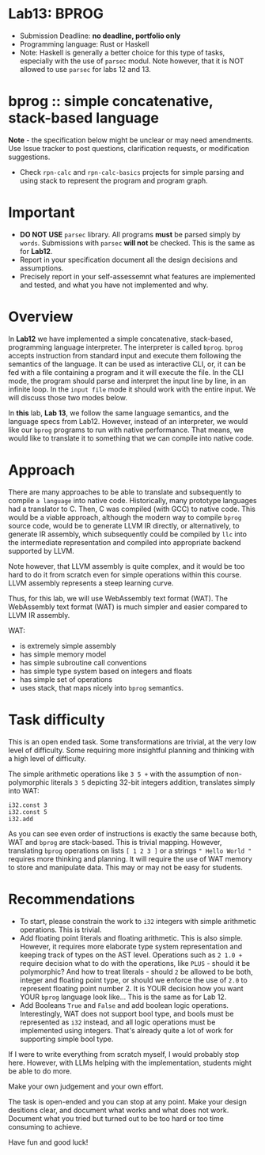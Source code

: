 # Lab13: BPROG

* Submission Deadline: **no deadline, portfolio only**
* Programming language: Rust or Haskell 
* Note: Haskell is generally a better choice for this type of tasks, 
  especially with the use of `parsec` modul. Note however, that it is NOT allowed
  to use `parsec` for labs 12 and 13.


# **bprog** :: simple concatenative, stack-based language 

**Note** - the specification below might be unclear or may need amendments. Use Issue tracker to post questions, clarification requests, or modification suggestions.

* Check `rpn-calc` and `rpn-calc-basics` projects for simple parsing and using stack to represent the program and program graph.


# Important

* **DO NOT USE** `parsec` library. All programs **must** be parsed simply by `words`. Submissions with `parsec` **will not** be checked. This is the same as for **Lab12**.
* Report in your specification document all the design decisions and assumptions.
* Precisely report in your self-assessemnt what features are implemented and tested, and what you have not implemented and why.


# Overview

In **Lab12** we have implemented a simple concatenative, stack-based, programming language interpreter. 
The interpreter is called `bprog`. `bprog` accepts instruction from standard input and execute them following the semantics of the language. 
It can be used as interactive CLI, or, it can be fed with a file containing a program and it will execute the file. 
In the CLI mode, the program should parse and interpret the input line by line, in an infinite loop.
In the `input file` mode it should work with the entire input. We will discuss those two modes below.

In **this** lab, **Lab 13**, we follow the same language semantics, and the language specs from Lab12.
However, instead of an interpreter, we would like our `bprog` programs to run with native performance.
That means, we would like to translate it to something that we can compile into native code.


# Approach

There are many approaches to be able to translate and subsequently to compile `a language` into native code. 
Historically, many prototype languages had a translator to C. Then, C was compiled (with GCC) to native code. 
This would be a viable approach, although the modern way to compile 
`bprog` source code, would be to generate LLVM IR directly, or alternatively, to generate IR assembly, which subsequently could be compiled by `llc`
into the intermediate representation and compiled into appropriate backend supported by LLVM.

Note however, that LLVM assembly is quite complex, and it would be too hard to do it from scratch even for simple operations within this course. LLVM assembly represents a steep learning curve. 

Thus, for this lab, we will use WebAssembly text format (WAT). 
The WebAssembly text format (WAT) is much simpler and easier compared to LLVM IR assembly.

WAT: 
* is extremely simple assembly 
* has simple memory model 
* has simple subroutine call conventions
* has simple type system based on integers and floats
* has simple set of operations
* uses stack, that maps nicely into `bprog` semantics. 



# Task difficulty

This is an open ended task. Some transformations are trivial, at the very low level of difficulty. 
Some requiring more insightful planning and thinking with a high level of difficulty.

The simple arithmetic operations like `3 5 +` with the assumption of non-polymorphic literals
` 3 5 ` depicting 32-bit integers addition, translates simply into WAT:

```
i32.const 3
i32.const 5
i32.add
```

As you can see even order of instructions is exactly the same because both, WAT and `bprog` are stack-based. 
This is trivial mapping. However, translating `bprog` operations on lists `[ 1 2 3 ]` or a strings `" Hello World "`
requires more thinking and planning. It will require the use of WAT memory to store and manipulate data.
This may or may not be easy for students.


# Recommendations

* To start, please constrain the work to `i32` integers with simple arithmetic operations. This is trivial.
* Add floating point literals and floating arithmetic. This is also simple. However, it requires more elaborate type system representation and keeping track of types on the AST level. Operations such as `2 1.0 +` require decision what to do with the operations, like `PLUS` - should it be polymorphic? And how to treat literals - should `2` be allowed to be both, integer and floating point type, or should we enforce the use of `2.0` to represent floating point number 2. It is YOUR decision how you want YOUR `bprog` language look like... This is the same as for Lab 12.
* Add Booleans `True` and `False` and add boolean logic operations. Interestingly, WAT does not support bool type, and bools must be represented as `i32` instead, and all logic operations must be implemented using integers. That's already quite a lot of work for supporting simple bool type.


If I were to write everything from scratch myself, I would probably stop here. However, with LLMs helping with the implementation, students might be able to do more. 

Make your own judgement and your own effort. 

The task is open-ended and you can stop at any point. Make your design desitions clear,
and document what works and what does not work. 
Document what you tried but turned out to be too hard or too time consuming to achieve.


Have fun and good luck!
